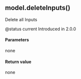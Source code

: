 <!-- This file was generated by the script. Do not edit it, any changes will be lost! -->

## model.deleteInputs()



Delete all Inputs 

@status current Introduced in 2.0.0


#### Parameters

none

#### Return value

none


